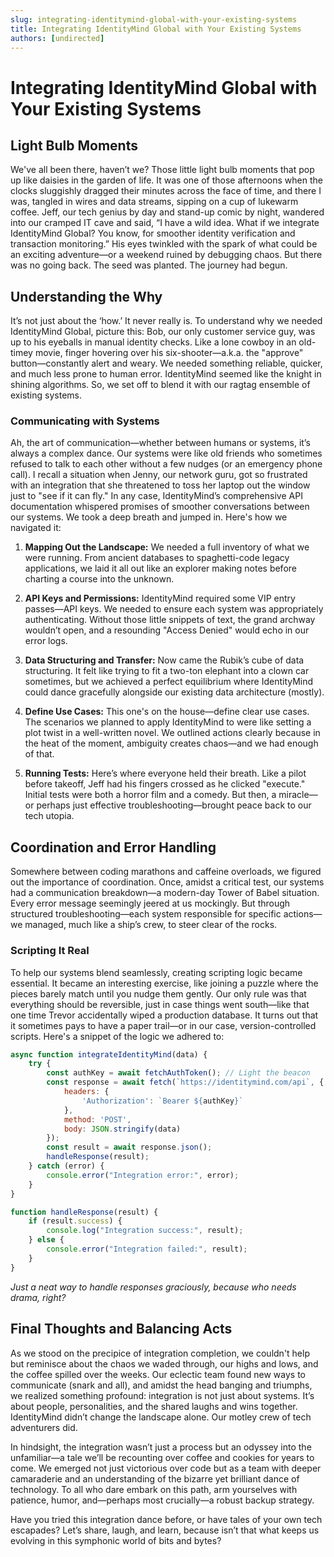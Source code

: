 ```yaml
---
slug: integrating-identitymind-global-with-your-existing-systems
title: Integrating IdentityMind Global with Your Existing Systems
authors: [undirected]
---
```



# Integrating IdentityMind Global with Your Existing Systems

## Light Bulb Moments

We've all been there, haven’t we? Those little light bulb moments that pop up like daisies in the garden of life. It was one of those afternoons when the clocks sluggishly dragged their minutes across the face of time, and there I was, tangled in wires and data streams, sipping on a cup of lukewarm coffee. Jeff, our tech genius by day and stand-up comic by night, wandered into our cramped IT cave and said, “I have a wild idea. What if we integrate IdentityMind Global? You know, for smoother identity verification and transaction monitoring.” His eyes twinkled with the spark of what could be an exciting adventure—or a weekend ruined by debugging chaos. But there was no going back. The seed was planted. The journey had begun.

## Understanding the Why

It’s not just about the ‘how.’ It never really is. To understand why we needed IdentityMind Global, picture this: Bob, our only customer service guy, was up to his eyeballs in manual identity checks. Like a lone cowboy in an old-timey movie, finger hovering over his six-shooter—a.k.a. the "approve" button—constantly alert and weary. We needed something reliable, quicker, and much less prone to human error. IdentityMind seemed like the knight in shining algorithms. So, we set off to blend it with our ragtag ensemble of existing systems.

### Communicating with Systems

Ah, the art of communication—whether between humans or systems, it’s always a complex dance. Our systems were like old friends who sometimes refused to talk to each other without a few nudges (or an emergency phone call). I recall a situation when Jenny, our network guru, got so frustrated with an integration that she threatened to toss her laptop out the window just to "see if it can fly." In any case, IdentityMind’s comprehensive API documentation whispered promises of smoother conversations between our systems. We took a deep breath and jumped in. Here's how we navigated it:

1. **Mapping Out the Landscape:** We needed a full inventory of what we were running. From ancient databases to spaghetti-code legacy applications, we laid it all out like an explorer making notes before charting a course into the unknown. 

2. **API Keys and Permissions:** IdentityMind required some VIP entry passes—API keys. We needed to ensure each system was appropriately authenticating. Without those little snippets of text, the grand archway wouldn’t open, and a resounding "Access Denied" would echo in our error logs.

3. **Data Structuring and Transfer:** Now came the Rubik’s cube of data structuring. It felt like trying to fit a two-ton elephant into a clown car sometimes, but we achieved a perfect equilibrium where IdentityMind could dance gracefully alongside our existing data architecture (mostly).

4. **Define Use Cases:** This one's on the house—define clear use cases. The scenarios we planned to apply IdentityMind to were like setting a plot twist in a well-written novel. We outlined actions clearly because in the heat of the moment, ambiguity creates chaos—and we had enough of that.

5. **Running Tests:** Here’s where everyone held their breath. Like a pilot before takeoff, Jeff had his fingers crossed as he clicked "execute." Initial tests were both a horror film and a comedy. But then, a miracle—or perhaps just effective troubleshooting—brought peace back to our tech utopia.

## Coordination and Error Handling

Somewhere between coding marathons and caffeine overloads, we figured out the importance of coordination. Once, amidst a critical test, our systems had a communication breakdown—a modern-day Tower of Babel situation. Every error message seemingly jeered at us mockingly. But through structured troubleshooting—each system responsible for specific actions—we managed, much like a ship’s crew, to steer clear of the rocks.

### Scripting It Real

To help our systems blend seamlessly, creating scripting logic became essential. It became an interesting exercise, like joining a puzzle where the pieces barely match until you nudge them gently. Our only rule was that everything should be reversible, just in case things went south—like that one time Trevor accidentally wiped a production database. It turns out that it sometimes pays to have a paper trail—or in our case, version-controlled scripts. Here's a snippet of the logic we adhered to:

```javascript
async function integrateIdentityMind(data) {
    try {
        const authKey = await fetchAuthToken(); // Light the beacon
        const response = await fetch(`https://identitymind.com/api`, {
            headers: {
                'Authorization': `Bearer ${authKey}`
            },
            method: 'POST',
            body: JSON.stringify(data)
        });
        const result = await response.json();
        handleResponse(result);
    } catch (error) {
        console.error("Integration error:", error);
    }
}

function handleResponse(result) {
    if (result.success) {
        console.log("Integration success:", result);
    } else {
        console.error("Integration failed:", result);
    }
}
```
*Just a neat way to handle responses graciously, because who needs drama, right?*

## Final Thoughts and Balancing Acts

As we stood on the precipice of integration completion, we couldn't help but reminisce about the chaos we waded through, our highs and lows, and the coffee spilled over the weeks. Our eclectic team found new ways to communicate (snark and all), and amidst the head banging and triumphs, we realized something profound: integration is not just about systems. It’s about people, personalities, and the shared laughs and wins together. IdentityMind didn’t change the landscape alone. Our motley crew of tech adventurers did.

In hindsight, the integration wasn’t just a process but an odyssey into the unfamiliar—a tale we’ll be recounting over coffee and cookies for years to come. We emerged not just victorious over code but as a team with deeper camaraderie and an understanding of the bizarre yet brilliant dance of technology. To all who dare embark on this path, arm yourselves with patience, humor, and—perhaps most crucially—a robust backup strategy.

Have you tried this integration dance before, or have tales of your own tech escapades? Let’s share, laugh, and learn, because isn’t that what keeps us evolving in this symphonic world of bits and bytes?
